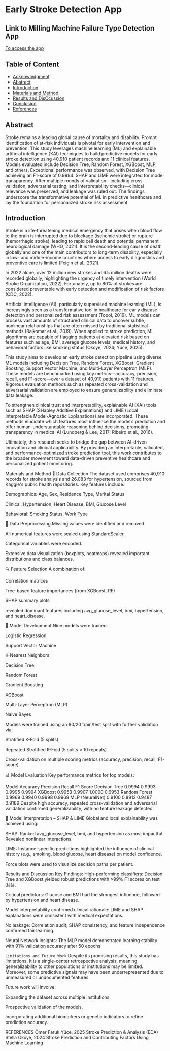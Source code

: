 # Early Stroke Detection App
## Link to Milling Machine Failure Type Detection App
<a href= "https://apwen-hackathon-gprxts7zcmdtosupl849gq.streamlit.app/" view>To access the app</a>

## Table of Content
- [Acknowledgment](#acknowledgment)
- [Abstract](#abstract)
- [Introduction](#introduction)
- [Materials and Method](#materials-and-method)
- [Results and DisCcussion](#results-and-discussion)
- [Conclusion](#conclusion)
- [References](#references)


## Abstract
Stroke remains a leading global cause of mortality and disability. Prompt identification of at-risk individuals is pivotal for early intervention and prevention. This study leverages machine learning (ML) and explainable artificial intelligence (XAI) techniques to build predictive models for early stroke detection using 40,910 patient records and 11 clinical features. Models evaluated include Decision Tree, Random Forest, XGBoost, MLP, and others. Exceptional performance was observed, with Decision Tree achieving an F1-score of 0.9994. SHAP and LIME were integrated for model transparency. After multiple rounds of validation—including cross-validation, adversarial testing, and interpretability checks—clinical relevance was preserved, and leakage was ruled out. The findings underscore the transformative potential of ML in predictive healthcare and lay the foundation for personalized stroke risk assessment.


## Introduction 
Stroke is a life-threatening medical emergency that arises when blood flow to the brain is interrupted due to blockage (ischemic stroke) or rupture (hemorrhagic stroke), leading to rapid cell death and potential permanent neurological damage (WHO, 2021). It is the second-leading cause of death globally and one of the main contributors to long-term disability, especially in low- and middle-income countries where access to early diagnostics and preventive care is limited (Feigin et al., 2021).

In 2022 alone, over 12 million new strokes and 6.5 million deaths were recorded globally, highlighting the urgency of timely intervention (World Stroke Organization, 2022). Fortunately, up to 80% of strokes are considered preventable with early detection and modification of risk factors (CDC, 2022).

Artificial intelligence (AI), particularly supervised machine learning (ML), is increasingly seen as a transformative tool in healthcare for early disease detection and personalized risk assessment (Topol, 2019). ML models can process vast amounts of structured clinical data to uncover subtle, nonlinear relationships that are often missed by traditional statistical methods (Rajkomar et al., 2019). When applied to stroke prediction, ML algorithms are capable of flagging patients at elevated risk based on features such as age, BMI, average glucose levels, medical history, and behavioral factors like smoking status (Okoye, 2024; Yüce, 2025).

This study aims to develop an early stroke detection pipeline using diverse ML models including Decision Tree, Random Forest, XGBoost, Gradient Boosting, Support Vector Machine, and Multi-Layer Perceptron (MLP). These models are benchmarked using key metrics—accuracy, precision, recall, and F1-score—over a dataset of 40,910 patients with 11 features. Rigorous evaluation methods such as repeated cross-validation and adversarial validation are employed to ensure generalizability and eliminate data leakage.

To strengthen clinical trust and interpretability, explainable AI (XAI) tools such as SHAP (SHapley Additive Explanations) and LIME (Local Interpretable Model-Agnostic Explanations) are incorporated. These methods elucidate which features most influence the model’s prediction and offer human-understandable reasoning behind decisions, promoting transparency in medical AI (Lundberg & Lee, 2017; Ribeiro et al., 2016).

Ultimately, this research seeks to bridge the gap between AI-driven innovation and clinical applicability. By providing an interpretable, validated, and performance-optimized stroke prediction tool, this work contributes to the broader movement toward data-driven preventive healthcare and personalized patient monitoring.

Materials and Method
🧾 Data Collection
The dataset used comprises 40,910 records for stroke analysis and 26,083 for hypertension, sourced from Kaggle's public health repositories. Key features include:

Demographics: Age, Sex, Residence Type, Marital Status

Clinical: Hypertension, Heart Disease, BMI, Glucose Level

Behavioral: Smoking Status, Work Type

🧼 Data Preprocessing
Missing values were identified and removed.

All numerical features were scaled using StandardScaler.

Categorical variables were encoded.

Extensive data visualization (boxplots, heatmaps) revealed important distributions and class balances.

🔍 Feature Selection
A combination of:

Correlation matrices

Tree-based feature importances (from XGBoost, RF)

SHAP summary plots

revealed dominant features including avg_glucose_level, bmi, hypertension, and heart_disease.

🤖 Model Development
Nine models were trained:

Logistic Regression

Support Vector Machine

K-Nearest Neighbors

Decision Tree

Random Forest

Gradient Boosting

XGBoost

Multi-Layer Perceptron (MLP)

Naive Bayes

Models were trained using an 80/20 train/test split with further validation via:

Stratified K-Fold (5 splits)

Repeated Stratified K-Fold (5 splits × 10 repeats)

Cross-validation on multiple scoring metrics (accuracy, precision, recall, F1-score)

📊 Model Evaluation
Key performance metrics for top models:

Model	Accuracy	Precision	Recall	F1 Score
Decision Tree	0.9994	0.9993	0.9995	0.9994
XGBoost	0.9953	0.9907	1.0000	0.9953
Random Forest	0.9969	0.9940	0.9998	0.9969
MLP (NeuralNet)	0.9100	0.8912	0.9487	0.9189
Despite high accuracy, repeated cross-validation and adversarial validation confirmed generalizability, with no feature leakage detected.

🔎 Model Interpretation – SHAP & LIME
Global and local explainability was achieved using:

SHAP: Ranked avg_glucose_level, bmi, and hypertension as most impactful. Revealed nonlinear interactions.

LIME: Instance-specific predictions highlighted the influence of clinical history (e.g., smoking, blood glucose, heart disease) on model confidence.

Force plots were used to visualize decision paths per patient.

Results and Discussion
Key Findings:
High-performing classifiers: Decision Tree and XGBoost yielded robust predictions with >99% F1 scores on test data.

Critical predictors: Glucose and BMI had the strongest influence, followed by hypertension and heart disease.

Model interpretability confirmed clinical rationale: LIME and SHAP explanations were consistent with medical expectations.

No leakage: Correlation audit, SHAP consistency, and feature independence confirmed fair learning.

Neural Network insights: The MLP model demonstrated learning stability with 91% validation accuracy after 50 epochs.














`Limitations and Future Work`
Despite its promising results, this study has limitations. It is a single-center retrospective analysis, meaning generalizability to other populations or institutions may be limited. Moreover, some predictive signals may have been underrepresented due to unmeasured or undocumented features.

Future work will involve:

Expanding the dataset across multiple institutions.

Prospective validation of the models.

Incorporating additional biomarkers or genetic indicators to refine prediction accuracy.

















REFERENCES
Ömer Faruk Yüce, 2025 Stroke Prediction & Analysis (EDA)
Stella Okoye, 2024 Stroke Prediction and Contributing Factors Using Machine Learning

